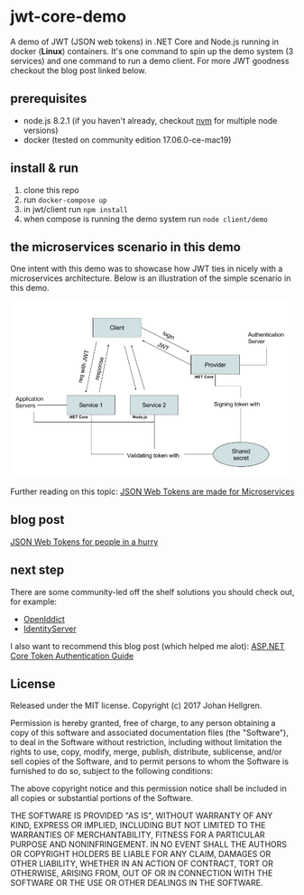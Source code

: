 # jwt-core-demo

A demo of JWT (JSON web tokens) in .NET Core and Node.js running in docker (**Linux**) containers. It's one command to spin up the demo system (3 services) and one command to run a demo client. For more JWT goodness checkout the blog post linked below.

## prerequisites
* node.js 8.2.1 (if you haven't already, checkout [nvm](https://github.com/creationix/nvm) for multiple node versions)
* docker (tested on community edition 17.06.0-ce-mac19)


## install & run
1. clone this repo
2. run `docker-compose up`
3. in jwt/client run `npm install`
4. when compose is running the demo system run `node client/demo`

## the microservices scenario in this demo
One intent with this demo was to showcase how JWT ties in nicely with a microservices architecture. Below is an illustration of the simple scenario in this demo. 
  
 ![scenario](./scenario.png)

Further reading on this topic: [JSON Web Tokens are made for Microservices](http://alexander.holbreich.org/jwt/)

## blog post

[JSON Web Tokens for people in a hurry]()

## next step
There are some community-led off the shelf solutions you should check out, for example:  
* [OpenIddict](https://github.com/openiddict/openiddict-core)  
* [IdentityServer](https://github.com/IdentityServer/IdentityServer4)  

I also want to recommend this blog post (which helped me alot): 
[ASP.NET Core Token Authentication Guide](https://stormpath.com/blog/token-authentication-asp-net-core)

## License

Released under the MIT license. Copyright (c) 2017 Johan Hellgren.

Permission is hereby granted, free of charge, to any person obtaining a copy of this software and associated documentation files (the "Software"), to deal in the Software without restriction, including without limitation the rights to use, copy, modify, merge, publish, distribute, sublicense, and/or sell copies of the Software, and to permit persons to whom the Software is furnished to do so, subject to the following conditions:

The above copyright notice and this permission notice shall be included in all copies or substantial portions of the Software.

THE SOFTWARE IS PROVIDED "AS IS", WITHOUT WARRANTY OF ANY KIND, EXPRESS OR IMPLIED, INCLUDING BUT NOT LIMITED TO THE WARRANTIES OF MERCHANTABILITY, FITNESS FOR A PARTICULAR PURPOSE AND NONINFRINGEMENT. IN NO EVENT SHALL THE AUTHORS OR COPYRIGHT HOLDERS BE LIABLE FOR ANY CLAIM, DAMAGES OR OTHER LIABILITY, WHETHER IN AN ACTION OF CONTRACT, TORT OR OTHERWISE, ARISING FROM, OUT OF OR IN CONNECTION WITH THE SOFTWARE OR THE USE OR OTHER DEALINGS IN THE SOFTWARE.